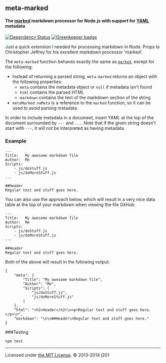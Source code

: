 ## meta-marked
#### The [marked](http://github.com/chjj/marked) markdown processor for Node.js with support for [YAML](http://yaml.org/) metadata

[![Dependency Status](https://david-dm.org/j201/meta-marked.svg)](https://david-dm.org/j201/meta-marked) [![Greenkeeper badge](https://badges.greenkeeper.io/codimd/meta-marked.svg)](https://greenkeeper.io/)

Just a quick extension I needed for processing markdown in Node. Props to Christopher Jeffrey for his excellent markdown processor 'marked'.

The `meta-marked` function behaves exactly the same as [`marked`](http://github.com/chjj/marked#usage), except for the following:

- Instead of returning a parsed string, `meta-marked` returns an object with the following properties:
	- `meta` contains the metadata object or `null` if metadata isn't found
	- `html` contains the parsed HTML
	- `markdown` contains the text of the markdown section of the string
- `metaMarked.noMeta` is a reference to the `marked` function, so it can be used to avoid parsing metadata.

In order to include metadata in a document, insert YAML at the top of the document surrounded by `---` and `...`. Note that if the given string doesn't start with `---`, it will not be interpreted as having metadata.

### Example

```
---
Title:   My awesome markdown file
Author:  Me
Scripts:
    - js/doStuff.js
    - js/doMoreStuff.js
...

##Header
Regular text and stuff goes here.
```

You can also use the approach below, which will result in a very nice data table at the top of your markdown when viewing the file GitHub:

```
---
Title:   My awesome markdown file
Author:  Me
Scripts:
    - js/doStuff.js
    - js/doMoreStuff.js
---

##Header
Regular text and stuff goes here.
```

Both of the above will result in the following output:

```
{
	"meta": {
		"Title": "My awesome markdown file",
		"Author": "Me",
		"Scripts": [
			"js/doStuff.js",
			"js/doMoreStuff.js"
		]
	},
	"html": "<h2>Header</h2>\n<p>Regular text and stuff goes here.</p>\n",
	"markdown": "\n\n##Header\nRegular text and stuff goes here."
}
```

###Testing

```
npm test
```

---

Licensed under [the MIT License](http://opensource.org/licenses/MIT). © 2013-2014 j201
